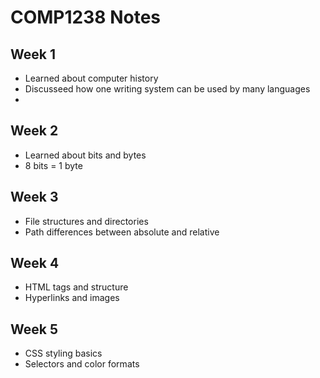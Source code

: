 # COMP1238 Notes

## Week 1
- Learned about computer history
- Discusseed how one writing system can be used by many languages
- 
## Week 2
- Learned about bits and bytes
- 8 bits = 1 byte

## Week 3
- File structures and directories
- Path differences between absolute and relative

## Week 4
- HTML tags and structure
- Hyperlinks and images

## Week 5
- CSS styling basics
- Selectors and color formats
